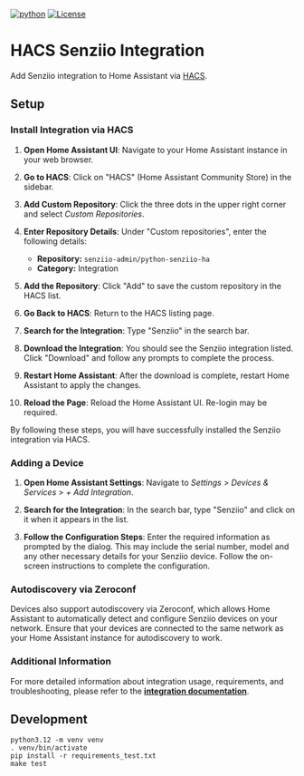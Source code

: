 [![python](https://img.shields.io/badge/Python-3.12-3776AB.svg?style=flat&logo=python&logoColor=white)](https://www.python.org)
[![License](https://img.shields.io/badge/License-Apache_2.0-green.svg?logo=apache)](http://www.apache.org/licenses/LICENSE-2.0)

# HACS Senziio Integration

Add Senziio integration to Home Assistant via [HACS](https://hacs.xyz/).

## Setup

### Install Integration via HACS

1. **Open Home Assistant UI**: Navigate to your Home Assistant instance in your web browser.

2. **Go to HACS**: Click on "HACS" (Home Assistant Community Store) in the sidebar.

3. **Add Custom Repository**: Click the three dots in the upper right corner and select *Custom Repositories*.

4. **Enter Repository Details**: Under "Custom repositories", enter the following details:

    - **Repository:** `senziio-admin/python-senziio-ha`
    - **Category:** Integration

5. **Add the Repository**: Click "Add" to save the custom repository in the HACS list.

6. **Go Back to HACS**: Return to the HACS listing page.

7. **Search for the Integration**: Type "Senziio" in the search bar.

8. **Download the Integration**: You should see the Senziio integration listed. Click "Download" and follow
   any prompts to complete the process.

9. **Restart Home Assistant**: After the download is complete, restart Home Assistant to apply the changes.

10. **Reload the Page**: Reload the Home Assistant UI. Re-login may be required.

By following these steps, you will have successfully installed the Senziio integration via HACS.

### Adding a Device

1. **Open Home Assistant Settings**: Navigate to *Settings* > *Devices & Services* > *+ Add Integration*.

2. **Search for the Integration**: In the search bar, type "Senziio" and click on it when it appears in the list.

3. **Follow the Configuration Steps**: Enter the required information as prompted by the dialog. This may include the
     serial number, model and any other necessary details for your Senziio device. Follow the on-screen instructions
     to complete the configuration.

### Autodiscovery via Zeroconf

Devices also support autodiscovery via Zeroconf, which allows Home Assistant to automatically detect and configure
Senziio devices on your network. Ensure that your devices are connected to the same network as your Home Assistant
instance for autodiscovery to work.

### Additional Information

For more detailed information about integration usage, requirements, and troubleshooting, please refer to the
**[integration documentation](docs/README.md)**.

## Development

    python3.12 -m venv venv
    . venv/bin/activate
    pip install -r requirements_test.txt
    make test

